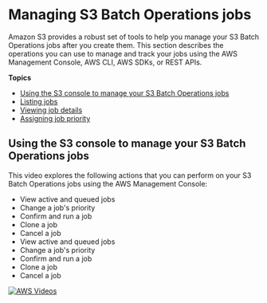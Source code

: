 # Managing S3 Batch Operations jobs<a name="batch-ops-managing-jobs"></a>

Amazon S3 provides a robust set of tools to help you manage your S3 Batch Operations jobs after you create them\. This section describes the operations you can use to manage and track your jobs using the AWS Management Console, AWS CLI, AWS SDKs, or REST APIs\.

**Topics**
+ [Using the S3 console to manage your S3 Batch Operations jobs](#batch-ops-manage-console)
+ [Listing jobs](batch-ops-list-jobs.md)
+ [Viewing job details](batch-ops-job-details.md)
+ [Assigning job priority](batch-ops-job-priority.md)

## Using the S3 console to manage your S3 Batch Operations jobs<a name="batch-ops-manage-console"></a>

This video explores the following actions that you can perform on your S3 Batch Operations jobs using the AWS Management Console:
+ View active and queued jobs
+ Change a job's priority
+ Confirm and run a job
+ Clone a job
+ Cancel a job
+ View active and queued jobs
+ Change a job's priority
+ Confirm and run a job
+ Clone a job
+ Cancel a job

[![AWS Videos](http://img.youtube.com/vi/https://www.youtube.com/embed/CuMDH6c0zm4//0.jpg)](http://www.youtube.com/watch?v=https://www.youtube.com/embed/CuMDH6c0zm4/)